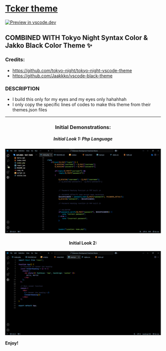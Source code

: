 # [Tcker theme](https://marketplace.visualstudio.com/items?itemName=Tcker.tcker-theme)

[![Preview in vscode.dev](https://img.shields.io/badge/preview%20in-vscode.dev-blue)](https://marketplace.visualstudio.com/items?itemName=Tcker.tcker-theme)

## COMBINED WITH Tokyo Night Syntax Color & Jakko Black Color Theme ✨

### Credits:
- https://github.com/tokyo-night/tokyo-night-vscode-theme 
- https://github.com/Jaakkko/vscode-black-theme


### DESCRIPTION

* I build this only for my eyes and my eyes only hahahhah
* I only copy the specific lines of codes to make this theme from their themes.json files

---

<div align="center">

### Initial Demonstrations:

##### Initial Look 1: Php Language

![](InitialLook1.png)

#### Initial Look 2:

![](InitialLook2.png)

</div>


**Enjoy!**

